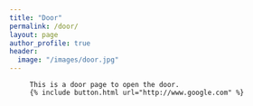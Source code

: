 ```yaml
---
title: "Door"
permalink: /door/
layout: page
author_profile: true
header:
  image: "/images/door.jpg"
---
```


         This is a door page to open the door. 
         {% include button.html url="http://www.google.com" %}
         